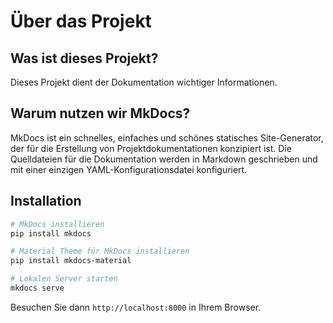 # Über das Projekt

## Was ist dieses Projekt?

Dieses Projekt dient der Dokumentation wichtiger Informationen.

## Warum nutzen wir MkDocs?

MkDocs ist ein schnelles, einfaches und schönes statisches Site-Generator, der für die Erstellung von Projektdokumentationen konzipiert ist. Die Quelldateien für die Dokumentation werden in Markdown geschrieben und mit einer einzigen YAML-Konfigurationsdatei konfiguriert.

## Installation

```bash
# MkDocs installieren
pip install mkdocs

# Material Theme für MkDocs installieren
pip install mkdocs-material

# Lokalen Server starten
mkdocs serve
```

Besuchen Sie dann `http://localhost:8000` in Ihrem Browser.

